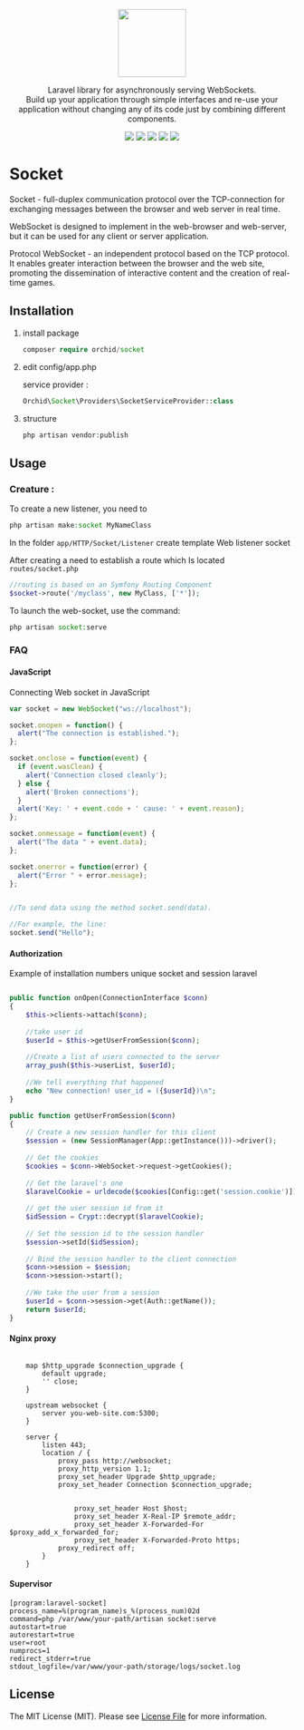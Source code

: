 <p align="center">
<a href="https://github.com/TheOrchid/Platform"><img height="120"  src="https://cloud.githubusercontent.com/assets/5102591/22400427/ecfae2ce-e5c5-11e6-8430-16eef73c01a5.png">
</a>
</p>




<p align="center">
Laravel  library for asynchronously serving WebSockets. <br> Build up your application through simple interfaces and re-use your application without changing any of its code just by combining different components.
</p>

<p align="center">
<a href="https://insight.sensiolabs.com/projects/044d975d-c934-4d2a-9fb0-ffdf065db545"><img src="https://insight.sensiolabs.com/projects/044d975d-c934-4d2a-9fb0-ffdf065db545/mini.png?2"/></a>
<a href="https://styleci.io/repos/48105071"><img src="https://styleci.io/repos/48105071/shield?branch=master"/></a>
<a href="https://packagist.org/packages/orchid/socket"><img src="https://poser.pugx.org/orchid/socket/v/stable"/></a>
<a href="https://packagist.org/packages/orchid/socket"><img src="https://poser.pugx.org/orchid/socket/downloads"/></a>
<a href="https://packagist.org/packages/orchid/socket"><img src="https://poser.pugx.org/orchid/socket/license"/></a>
</p>



# Socket

Socket - full-duplex communication protocol over the TCP-connection for exchanging messages between the browser and web server in real time.

WebSocket is designed to implement in the web-browser and web-server, but it can be used for any client or server application.

Protocol WebSocket - an independent protocol based on the TCP protocol. It enables greater interaction between the browser and the web site, promoting the dissemination of interactive content and the creation of real-time games.





## Installation

1. install package

	```php
    composer require orchid/socket
	```

1. edit config/app.php

	service provider :

	```php
	Orchid\Socket\Providers\SocketServiceProvider::class
	```

1. structure

	```php
	php artisan vendor:publish
	```


## Usage

### Creature :
	
To create a new listener, you need to	
```php
php artisan make:socket MyNameClass
```

In the folder `app/HTTP/Socket/Listener` create template Web listener socket

After creating a need to establish a route which Is located `routes/socket.php`

```php
//routing is based on an Symfony Routing Component
$socket->route('/myclass', new MyClass, ['*']);
```

To launch the web-socket, use the command:
```php
php artisan socket:serve
```

### FAQ



#### JavaScript

Connecting Web socket in JavaScript

```javascript
var socket = new WebSocket("ws://localhost");

socket.onopen = function() {
  alert("The connection is established.");
};

socket.onclose = function(event) {
  if (event.wasClean) {
    alert('Connection closed cleanly');
  } else {
    alert('Broken connections'); 
  }
  alert('Key: ' + event.code + ' cause: ' + event.reason);
};

socket.onmessage = function(event) {
  alert("The data " + event.data);
};

socket.onerror = function(error) {
  alert("Error " + error.message);
};


//To send data using the method socket.send(data).

//For example, the line:
socket.send("Hello");

```



#### Authorization

Example of installation numbers unique socket and session laravel
```php

public function onOpen(ConnectionInterface $conn)
{
    $this->clients->attach($conn);
    
    //take user id
    $userId = $this->getUserFromSession($conn);
    
    //Create a list of users connected to the server
    array_push($this->userList, $userId);
    
    //We tell everything that happened
    echo "New connection! user_id = ({$userId})\n";
}

public function getUserFromSession($conn)
{
    // Create a new session handler for this client
    $session = (new SessionManager(App::getInstance()))->driver();
    
    // Get the cookies
    $cookies = $conn->WebSocket->request->getCookies();
    
    // Get the laravel's one
    $laravelCookie = urldecode($cookies[Config::get('session.cookie')]);
    
    // get the user session id from it
    $idSession = Crypt::decrypt($laravelCookie);
    
    // Set the session id to the session handler
    $session->setId($idSession);
    
    // Bind the session handler to the client connection
    $conn->session = $session;
    $conn->session->start();
    
    //We take the user from a session
    $userId = $conn->session->get(Auth::getName());
    return $userId;
}

```


#### Nginx proxy

```

    map $http_upgrade $connection_upgrade {
        default upgrade;
        '' close;
    }

    upstream websocket {
        server you-web-site.com:5300;
    }

    server {
        listen 443;
        location / {
            proxy_pass http://websocket;
            proxy_http_version 1.1;
            proxy_set_header Upgrade $http_upgrade;
            proxy_set_header Connection $connection_upgrade;


                proxy_set_header Host $host;
                proxy_set_header X-Real-IP $remote_addr;
                proxy_set_header X-Forwarded-For $proxy_add_x_forwarded_for;
                proxy_set_header X-Forwarded-Proto https;
            proxy_redirect off;
        }
    }
```


#### Supervisor

```
[program:laravel-socket]
process_name=%(program_name)s_%(process_num)02d
command=php /var/www/your-path/artisan socket:serve
autostart=true
autorestart=true
user=root
numprocs=1
redirect_stderr=true
stdout_logfile=/var/www/your-path/storage/logs/socket.log
```


## License

The MIT License (MIT). Please see [License File](LICENSE) for more information.
